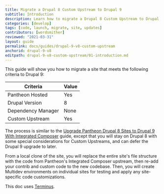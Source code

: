 ```yaml
---
title: Migrate a Drupal 8 Custom Upstream to Drupal 9
subtitle: Introduction
description: Learn how to migrate a Drupal 8 Custom Upstream to Drupal 9
categories: [develop]
tags: [code, launch, migrate, site, updates]
contributors: [wordsmither]
reviewed: "2021-03-31"
layout: guide
permalink: docs/guides/drupal-9-v8-custom-upstream
anchorid: drupal-9-v8
editpath: drupal-9-v8-custom-upstream/01-introduction.md
---
```

This guide will show you how to migrate a site that meets the following criteria to Drupal 9:

|Criteria|Value
|---|---
|Pantheon Hosted| Yes
|Drupal Version| 8
|Dependency Manager| None
|Custom Upstream| Yes

The process is similar to the [Upgrade Pantheon Drupal 8 Sites to Drupal 9 With Integrated Composer](/guides/drupal-9-migration/upgrade-to-d9) guide, except that you will stay on Drupal 8 with some special considerations for Custom Upstreams, and can defer the Drupal 9 upgrade to later.

From a local clone of the site, you will replace the entire site's file structure with the code from Pantheon's Integrated Composer upstream, then re-add your contrib and custom code to the new codebase. Then, you will create Multidev environments on individual sites for testing and apply any site-specific code customizations.

This doc uses [Terminus](/terminus).

